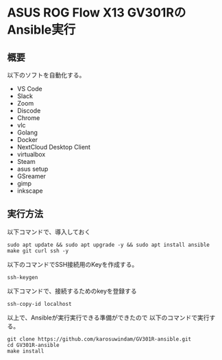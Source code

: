 # ASUS ROG Flow X13 GV301RのAnsible実行

## 概要
以下のソフトを自動化する。
* VS Code
* Slack
* Zoom
* Discode
* Chrome
* vlc
* Golang
* Docker
* NextCloud Desktop Client
* virtualbox
* Steam
* asus setup
* GSreamer
* gimp
* inkscape

## 実行方法


以下コマンドで、導入しておく
```
sudo apt update && sudo apt upgrade -y && sudo apt install ansible make git curl ssh -y
```

以下のコマンドでSSH接続用のKeyを作成する。
```
ssh-keygen
```

以下コマンドで、接続するためのkeyを登録する
```
ssh-copy-id localhost
```

以上で、Ansibleが実行実行できる準備ができたので
以下のコマンドで実行する。
```
git clone https://github.com/karosuwindam/GV301R-ansible.git
cd GV301R-ansible
make install
```

